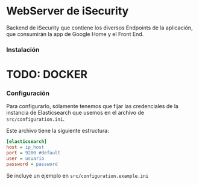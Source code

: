 # WebServer de iSecurity

Backend de iSecurity que contiene los diversos Endpoints de la aplicación, que consumirán la app de Google Home y el Front End.

### Instalación

# TODO: DOCKER

### Configuración

Para configurarlo, sólamente tenemos que fijar las credenciales de la instancia de Elasticsearch que usemos en el archivo de `src/configuration.ini`.

Este archivo tiene la siguiente estructura:
```ini
[elasticsearch]
host = ip_host
port = 9200 #default
user = usuario
password = password
```

Se incluye un ejemplo en `src/configuration.example.ini`